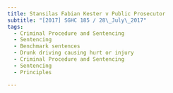 ```yaml
---
title: Stansilas Fabian Kester v Public Prosecutor 
subtitle: "[2017] SGHC 185 / 28\_July\_2017"
tags:
  - Criminal Procedure and Sentencing
  - Sentencing
  - Benchmark sentences
  - Drunk driving causing hurt or injury
  - Criminal Procedure and Sentencing
  - Sentencing
  - Principles

---
```


